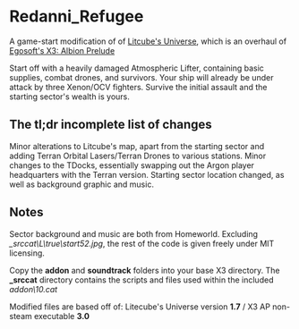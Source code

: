 # Redanni_Refugee
A game-start modification of of [Litcube's Universe](http://litcube.xtimelines.net/wiki/index.php/Main_Page), which is an overhaul of [Egosoft's X3: Albion Prelude](http://www.egosoft.com/games/x3ap/info_en.php)

Start off with a heavily damaged Atmospheric Lifter, containing basic supplies, combat drones, and survivors. Your ship will already be under attack by three Xenon/OCV fighters. Survive the initial assault and the starting sector's wealth is yours.


## The tl;dr incomplete list of changes

Minor alterations to Litcube's map, apart from the starting sector and adding Terran Orbital Lasers/Terran Drones to various stations. Minor changes to the TDocks, essentially swapping out the Argon player headquarters with the Terran version. Starting sector location changed, as well as background graphic and music.


## Notes

Sector background and music are both from Homeworld. Excluding *_srccat\L\true\start52.jpg*, the rest of the code is given freely under MIT licensing.

Copy the **addon** and **soundtrack** folders into your base X3 directory. The **_srccat** directory contains the scripts and files used within the included *addon\10.cat*

Modified files are based off of: Litecube's Universe version **1.7** / X3 AP non-steam executable **3.0**
